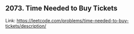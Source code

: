 ## 2073. Time Needed to Buy Tickets

Link: https://leetcode.com/problems/time-needed-to-buy-tickets/description/

